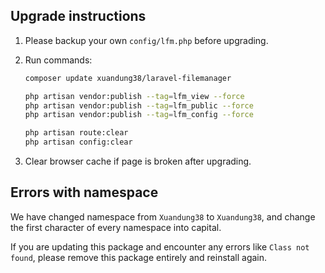 ## Upgrade instructions

  1. Please backup your own `config/lfm.php` before upgrading.

  1. Run commands:

      ```bash
      composer update xuandung38/laravel-filemanager

      php artisan vendor:publish --tag=lfm_view --force
      php artisan vendor:publish --tag=lfm_public --force
      php artisan vendor:publish --tag=lfm_config --force

      php artisan route:clear
      php artisan config:clear
      ```

  1. Clear browser cache if page is broken after upgrading.

## Errors with namespace
We have changed namespace from `Xuandung38` to `Xuandung38`, and change the first character of every namespace into capital.

If you are updating this package and encounter any errors like `Class not found`, please remove this package entirely and reinstall again.

